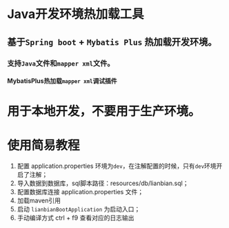 # Java开发环境热加载工具

## 基于`Spring boot` + `Mybatis Plus` 热加载开发环境。
### 支持`Java`文件和`mapper xml`文件。
#### MybatisPlus热加载`mapper xml`调试插件
# 用于本地开发，不要用于生产环境。

# 使用简易教程
1. 配置 application.properties 环境为`dev`，在注解配置的时候，只有`dev`环境开启了注解；
2. 导入数据到数据库，sql脚本路径：resources/db/lianbian.sql；
3. 配置数据库连接 application.properties 文件；
4. 加载maven引用
5. 启动 `lianbianBootApplication` 为启动入口；
6. 手动编译方式 ctrl + f9 查看对应的日志输出
